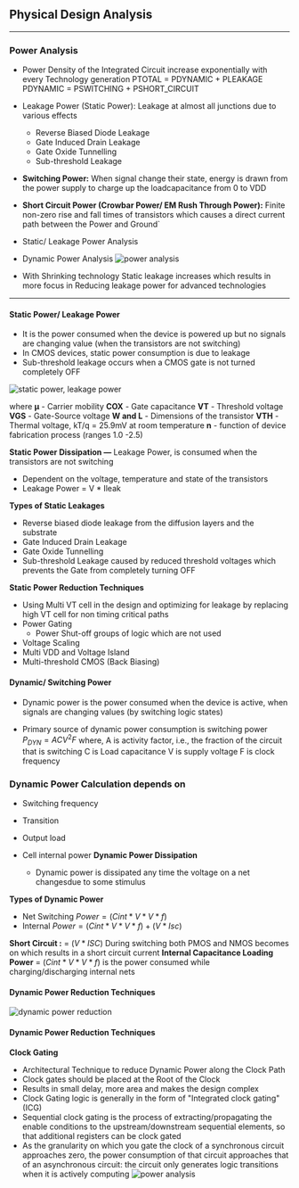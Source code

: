 ## Physical Design Analysis

------

### **Power Analysis**

- Power Density of the Integrated Circuit increase exponentially with every Technology generation
       PTOTAL = PDYNAMIC + PLEAKAGE
       PDYNAMIC = PSWITCHING + PSHORT_CIRCUIT

- Leakage Power (Static Power):    Leakage at almost all junctions due to various effects

	- Reverse Biased Diode Leakage
	- Gate Induced Drain Leakage
	- Gate Oxide Tunnelling
	- Sub-threshold Leakage

  

- **Switching Power:** When signal change their state, energy is drawn from the power supply to charge up the loadcapacitance from 0 to VDD

  

- **Short Circuit Power (Crowbar Power/ EM Rush Through Power):** Finite non-zero rise and fall times of transistors which causes a direct current path between the Power and Ground`

- Static/ Leakage Power Analysis
- Dynamic Power Analysis ![power analysis](poweranalysis.JPG)
- With Shrinking technology Static leakage increases which results in more focus in Reducing leakage power for advanced technologies

------

#### **Static Power/ Leakage Power**

- It is the power consumed when the device is powered up but no signals are changing value (when the transistors are not switching)
- In CMOS devices, static power consumption is due to leakage
- Sub-threshold leakage occurs when a CMOS gate is not turned completely OFF

![static power, leakage power](820_IC/50-数字EDA/attachments/Power%20Analysis/eq.JPG)

where 
	**μ** - Carrier mobility 
	**COX** - Gate capacitance 
	**VT** - Threshold voltage 
	**VGS** - Gate-Source voltage 
	**W and L** - Dimensions of the transistor 
	**VTH** - Thermal voltage, kT/q = 25.9mV at room temperature 
	**n** - function of device fabrication process (ranges 1.0 -2.5) 

**Static Power Dissipation —** Leakage Power, is consumed when the transistors are not switching

- Dependent on the voltage, temperature and state of the transistors
- Leakage Power = V * Ileak

**Types of Static Leakages**

- Reverse biased diode leakage from the diffusion layers and the substrate
- Gate Induced Drain Leakage
- Gate Oxide Tunnelling
- Sub-threshold Leakage caused by reduced threshold voltages which prevents the Gate from completely turning OFF

**Static Power Reduction Techniques**

- Using Multi VT cell in the design and optimizing for leakage by replacing high VT cell for non timing critical paths
- Power Gating
  - Power Shut-off groups of logic which are not used
- Voltage Scaling
- Multi VDD and Voltage Island
- Multi-threshold CMOS (Back Biasing)

#### **Dynamic/ Switching Power**

- Dynamic power is the power consumed when the device is active, when signals are changing values (by switching logic states)

- Primary source of dynamic power consumption is switching power
     $P_{DYN}= A C V^2 F$
	where,
	A is activity factor, i.e., the fraction of the circuit that is switching
	C is Load capacitance
	V is supply voltage
	F is clock frequency

  

### **Dynamic Power Calculation depends on**

- Switching frequency

- Transition

- Output load

- Cell internal power **Dynamic Power Dissipation**
	- Dynamic power is dissipated any time the voltage on a net changesdue to some stimulus

**Types of Dynamic Power**

- Net Switching $Power = (Cint * V*V *f)$
- Internal $Power = (Cint * V*V *f) + (V * Isc)$

**Short Circuit :** = $(V*ISC)$ During switching both PMOS and NMOS becomes on which results in a short circuit current
**Internal Capacitance Loading Power** = $(Cint * V*V *f)$ is the power consumed while charging/discharging internal nets



#### **Dynamic Power Reduction Techniques**

![dynamic power reduction](reduction.JPG)



#### **Dynamic Power Reduction Techniques**

**Clock Gating**

- Architectural Technique to reduce Dynamic Power along the Clock Path
- Clock gates should be placed at the Root of the Clock
- Results in small delay, more area and makes the design complex
- Clock Gating logic is generally in the form of "Integrated clock gating" (ICG)
- Sequential clock gating is the process of extracting/propagating the enable conditions to the upstream/downstream sequential elements, so that additional registers can be clock gated
- As the granularity on which you gate the clock of a synchronous circuit approaches zero, the power consumption of that circuit approaches that of an asynchronous circuit: the circuit only generates logic transitions when it is actively computing
  ![power analysis](cgate.JPG)